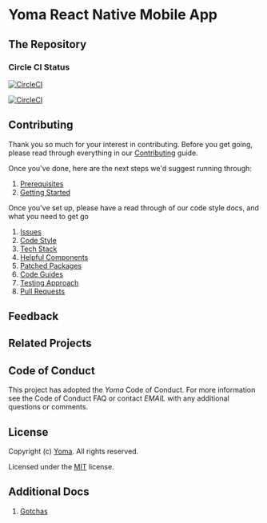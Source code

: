 # Yoma React Native Mobile App

## The Repository


### Circle CI Status
[![CircleCI](https://circleci.com/gh/didx-xyz/yoma-mobile/tree/develop.svg?style=svg)](https://circleci.com/gh/didx-xyz/yoma-mobile/tree/develop)

[![CircleCI](https://dl.circleci.com/insights-snapshot/gh/didx-xyz/yoma-mobile/develop/deploy-android-alpha/badge.svg?window=30d)](https://app.circleci.com/insights/github/didx-xyz/yoma-mobile/workflows/deploy-android-alpha/overview?branch=develop&reporting-window=last-30-days&insights-snapshot=true)

## Contributing
Thank you so much for your interest in contributing. Before you get going, please read through everything in our [Contributing](./CONTRIBUTING.md) guide.

Once you've done, here are the next steps we'd suggest running through:
1. [Prerequisites](docs/contributing/prerequisites.md)
1. [Getting Started](docs/contributing/gettingStarted.md)

Once you've set up, please have a read through of our code style docs, and what you need to get go
1. [Issues](https://github.com/didx-xyz/yoma-mobile/issues)
1. [Code Style](docs/contributing/codeStyle.md)
1. [Tech Stack](docs/contributing/techStack.md)
1. [Helpful Components](docs/contributing/components.md)
1. [Patched Packages](docs/contributing/patchedPackages.md)
1. [Code Guides](docs/guides/index.md)
1. [Testing Approach](docs/contributing/testing.md)
1. [Pull Requests](docs/contributing/pullRequests.md)

## Feedback

## Related Projects

## Code of Conduct
This project has adopted the _Yoma_ Code of Conduct. For more information see the Code of Conduct FAQ or contact _EMAIL_ with any additional questions or comments.

## License
Copyright (c) [Yoma](https://yoma.africa). All rights reserved.

Licensed under the [MIT](https://github.com/microsoft/vscode/blob/main/LICENSE.txt) license.

## Additional Docs
1. [Gotchas](docs/gotchas.md)
